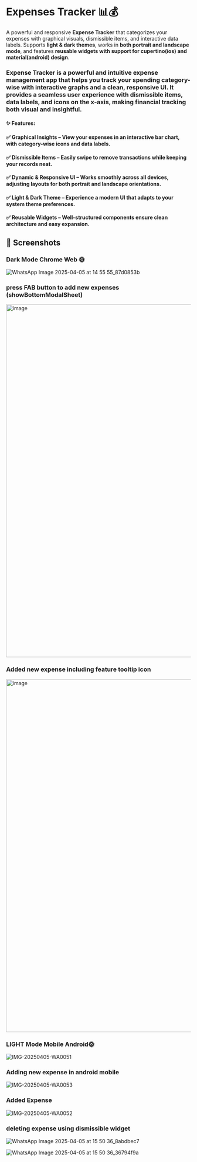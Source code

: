 # Expenses Tracker 📊💰

A powerful and responsive **Expense Tracker** that categorizes your expenses with graphical visuals, dismissible items, and interactive data labels. Supports **light & dark themes**, works in **both portrait and landscape mode**, and features **reusable widgets with support for cupertino(ios) and material(android) design**.

### Expense Tracker is a powerful and intuitive expense management app that helps you track your spending category-wise with interactive graphs and a clean, responsive UI. It provides a seamless user experience with dismissible items, data labels, and icons on the x-axis, making financial tracking both visual and insightful.
#### ✨ Features:
#### ✅ Graphical Insights – View your expenses in an interactive bar chart, with category-wise icons and data labels.
#### ✅ Dismissible Items – Easily swipe to remove transactions while keeping your records neat.
#### ✅ Dynamic & Responsive UI – Works smoothly across all devices, adjusting layouts for both portrait and landscape orientations.
#### ✅ Light & Dark Theme – Experience a modern UI that adapts to your system theme preferences.
#### ✅ Reusable Widgets – Well-structured components ensure clean architecture and easy expansion.

## 📸 Screenshots
### Dark Mode Chrome Web 🌞
![WhatsApp Image 2025-04-05 at 14 55 55_87d0853b](https://github.com/user-attachments/assets/96c4a271-3ac4-436d-97da-1ae3153d5f3f)

### press FAB button to add new expenses (showBottomModalSheet)
<img width="959" alt="image" src="https://github.com/user-attachments/assets/02679dff-3ac7-4354-ae30-032c7348624a" />

### Added new expense including feature tooltip icon
<img width="959" alt="image" src="https://github.com/user-attachments/assets/f9ce3a5d-31ce-48e0-8a7a-6359e6b43f96" />

### LIGHT Mode Mobile Android🌞
![IMG-20250405-WA0051](https://github.com/user-attachments/assets/907c8853-a6d8-4bdd-ba0b-c3499e5c829f)

### Adding new expense in android mobile
![IMG-20250405-WA0053](https://github.com/user-attachments/assets/2ca65429-28b5-415f-bc5c-195450aabdf0)

### Added Expense
![IMG-20250405-WA0052](https://github.com/user-attachments/assets/25ed6565-404d-40eb-87ab-465d5e99c54c)

### deleting expense using dismissible widget
![WhatsApp Image 2025-04-05 at 15 50 36_8abdbec7](https://github.com/user-attachments/assets/85932b2a-bc49-40ca-b543-7158dc7bcc68)

![WhatsApp Image 2025-04-05 at 15 50 36_36794f9a](https://github.com/user-attachments/assets/9e586e8c-630d-4b37-a75c-03ac87c64a7e)




